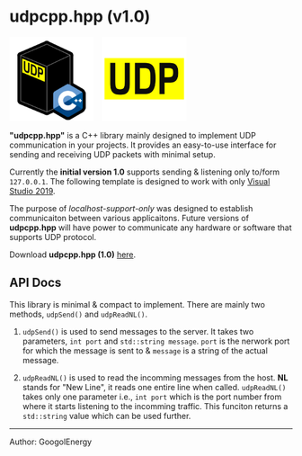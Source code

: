 # udpcpp.hpp (v1.0)

<img src="./images/udpcpp_logo_public.png" alt="udpcpp_logo_public" width="150" style="margin-right: 15px;"><img src="./images/udpcpp.hpp_logo.png" alt="udpcpp_logo_public" width="150" style="margin-right: 15px;">
<p><b>"udpcpp.hpp"</b> is a C++ library mainly designed to implement UDP communication in your projects. It provides an easy-to-use interface for sending and receiving UDP packets with minimal setup.

Currently the <b>initial version 1.0</b> supports sending & listening only to/form `127.0.0.1`. The following template is designed to work with only <a href="https://visualstudio.microsoft.com/vs/older-downloads/">Visual Studio 2019</a>. 

The purpose of <i>localhost-support-only</i> was designed to establish communicaiton between various applicaitons. Future versions of <b>udpcpp.hpp</b> will have power to communicate any hardware or software that supports UDP protocol.

Download <b>udpcpp.hpp (1.0)</b> <a href="https://drive.google.com/file/d/19bH2PnbeMV1ztyC8UBZ36HehlgtVG70C/view?usp=sharing">here</a>.

## API Docs

This library is minimal & compact to implement. There are mainly two methods, `udpSend()` and `udpReadNL()`.
<br>
1.  `udpSend()` is used to send messages to the server. It takes two parameters, `int port` and `std::string message`. `port` is the nerwork port for which the message is sent to & `message` is a string of the actual message.

2.  `udpReadNL()` is used to read the incomming messages from the host. <b>NL</b> stands for "New Line", it reads one entire line when called. `udpReadNL()` takes only one parameter i.e., `int port` which is the port number from where it starts listening to the incomming traffic. This funciton returns a `std::string` value which can be used further.

---
Author: GoogolEnergy
